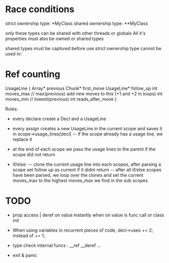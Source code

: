 
# Race conditions

strict ownership type: *MyClass
shared ownership type: **MyClass

only these types can be shared with other threads or globals
All it's properties must also be owned or shared types

shared types must be captured before use
strict ownership type cannot be used in:


# Ref counting

UsageLine {
	Array* previous
	Chunk* first_move
	UsageLine* follow_up
	int moves_max              // max(previous) add new moves to this (+1 and +2 in loops)
	int moves_min              // lowest(previous)
	int reads_after_move
}

Rules:
- every declare create a Decl and a UsageLine
- every assign creates a new UsageLine in the current scope and saves it in scope->usage_lines[decl]
-- if the scope already has a usage line, we replace it
- at the end of each scope we pass the usage lines to the parent if the scope did not return

- if/else:
-- clone the current usage line into each scopes, after parsing a scope set follow up as current if it didnt return
-- after all if/else scopes have been parsed, we loop over the clones and set the current moves_max to the highest moves_max we find in the sub scopes

# TODO

- prop access | deref on value instantly when on value is func call or class init
- When using variables in recurrent pieces of code, decl->uses += 2; instead of += 1;

- type check internal funcs : __ref __deref ...
- exit & panic
